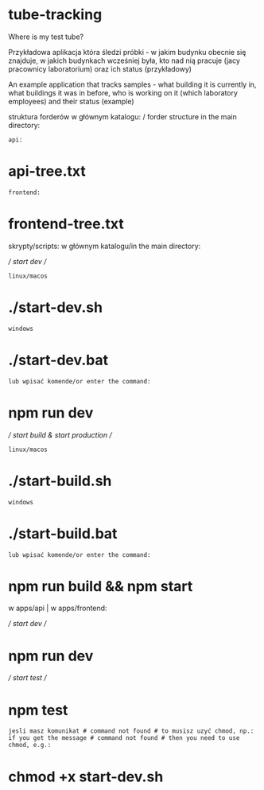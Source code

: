# tube-tracking
Where is my test tube?

Przykładowa aplikacja która śledzi próbki - w jakim budynku obecnie się znajduje, w jakich budynkach wcześniej była, kto nad nią pracuje (jacy pracownicy laboratorium) oraz ich status (przykładowy)

An example application that tracks samples - what building it is currently in, what buildings it was in before, who is working on it (which laboratory employees) and their status (example)

struktura forderów
w głównym katalogu:
/
forder structure
in the main directory:

` api: `
# api-tree.txt

` frontend:  `
# frontend-tree.txt

skrypty/scripts:
w głównym katalogu/in the main directory:

*/ start dev /*

`linux/macos`
# ./start-dev.sh

`windows`
# ./start-dev.bat

`lub wpisać komende/or enter the command:`
# npm run dev

*/ start build & start production /*

`linux/macos`
# ./start-build.sh

`windows`
# ./start-build.bat

`lub wpisać komende/or enter the command:`
# npm run build && npm start

w apps/api | w apps/frontend:

*/ start dev /*
# npm run dev

*/ start test /*
# npm test


` jesli masz komunikat # command not found # to musisz uzyć chmod, np.: `
` if you get the message # command not found # then you need to use chmod, e.g.: `
# chmod +x start-dev.sh